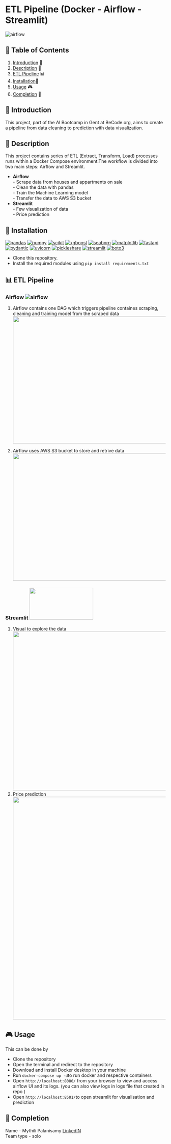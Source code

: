 # ETL Pipeline (Docker - Airflow - Streamlit)

![airflow](./assets/docker-airflow.png)

## 📖 Table of Contents
1. [Introduction](#introduction) 📌 
2. [Description](#description) 📜 
3. [ETL Pipeline](#pipeline) 📊
4. [Installation](#installation)🔧
5. [Usage](#usage) 🎮 
6. [Completion](#completion) 🏁 

<a name="introduction"></a>
## 📌 Introduction
This project, part of the AI Bootcamp in Gent at BeCode.org, aims to create a pipeline from data cleaning to prediction with data visualization.

<a name="description"></a>
## 📜 Description
This project contains series of ETL (Extract, Transform, Load) processes runs within a Docker Compose environment.The workflow is divided into two main steps: Airflow and Streamlit.  

- **Airflow**    
      - Scrape data from houses and appartments on sale  
      - Clean the data with pandas  
      - Train the Machine Learning model  
      - Transfer the data to AWS S3 bucket  
- **Streamlit**  
      - Few visualization of data  
      - Price prediction

<a name="installation"></a>
## 🔧 Installation  
[![pandas](https://img.shields.io/badge/pandas-1.3.5-red)](https://pandas.pydata.org/pandas-docs/version/1.3/getting_started/install.html)
[![numpy](https://img.shields.io/badge/numpy-1.21.6-orange)](https://pypi.org/project/numpy/1.21.6/)
[![scikit](https://img.shields.io/badge/scikit_learn-1.0.2-yellow)](https://pypi.org/project/scikit-learn/1.0.2/)
[![xgboost](https://img.shields.io/badge/xgboost-1.6.2-green)](https://xgboost.readthedocs.io/en/stable/install.html)
[![seaborn](https://img.shields.io/badge/seaborn-0.12.1-blue)](https://seaborn.pydata.org/installing.html)
[![matplotlib](https://img.shields.io/badge/matplotlib-3.5.3-indigo)](https://seaborn.pydata.org/installing.html)
[![fastapi](https://img.shields.io/badge/fastapi-0.100.0-purple)](https://pypi.org/project/fastapi/)
[![pydantic](https://img.shields.io/badge/fastapi-2.0.3-orange)](https://pypi.org/project/pydantic/)
[![uvicorn](https://img.shields.io/badge/uvicorn-0.22.0-yellow)](https://pypi.org/project/uvicorn/)
[![pickleshare](https://img.shields.io/badge/pickleshare-0.7.5-green)](https://pypi.org/project/pickleshare/)
[![streamlit](https://img.shields.io/badge/streamlit-1.28.1-yellowgreen)](https://pypi.org/project/streamlit/)
[![boto3](https://img.shields.io/badge/boto3-1.29.3-yellow)](https://pypi.org/project/boto3/)

- Clone this repository.
- Install the required modules using `pip install requirements.txt`

<a name="pipeline"></a>
## 📊 ETL Pipeline  
 
### Airflow ![airflow](./assets/airflow_spin.gif)  
1) Airflow contains one DAG which triggers pipeline containes scraping, cleaning and training model from the scraped data
   <img src="./assets/airflow-pic.PNG" width="800" height="400">

   
2) Airflow uses AWS S3 bucket to store and retrive data  
   <img src="./assets/aws_s3.PNG" width="900" height="400">

### Streamlit <img src="./assets/streamlit.jpg" width="200" height="100">  
1) Visual to explore the data  
   <img src="./assets/explore.PNG" width="900" height="500">
2) Price prediction  
   <img src="./assets/prediction.PNG" width="600" height="700">

<a name="usage"></a>
## 🎮 Usage
This can be done by
* Clone the repository
* Open the terminal and redirect to the repository
* Download and install Docker desktop in your machine
* Run `docker-compose up -d`to run docker and respective containers
* Open `http://localhost:8080/` from your browser to view and access airflow UI and its logs. (you can also view logs in logs file that created in repo )
* Open `http://localhost:8501/`to open streamlit for visualisation and prediction

<a name="completion"></a>
## 🏁 Completion 
Name - Mythili Palanisamy  [LinkedIN](https://www.linkedin.com/in/mythili-aug/)  
Team type - solo
